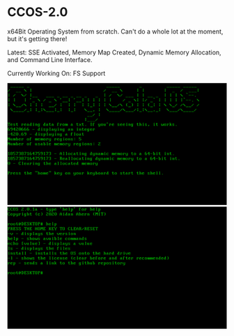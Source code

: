 # CCOS-2.0

x64Bit Operating System from scratch. Can't do a whole lot at the moment, but it's getting there!

Latest: SSE Activated, Memory Map Created, Dynamic Memory Allocation, and Command Line Interface. 

Currently Working On: FS Support

![Home Screen](/unknown.png)
![CLI Screen](/unknown1.png)
